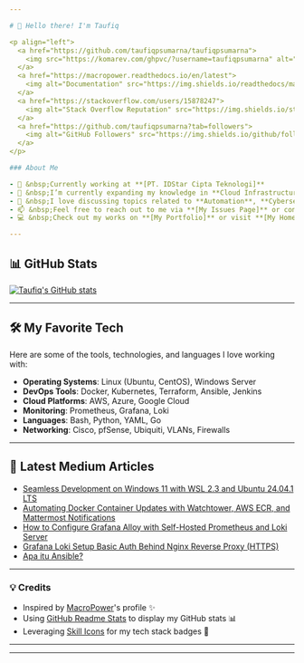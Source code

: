```yaml
---

# 👋 Hello there! I'm Taufiq

<p align="left">
  <a href="https://github.com/taufiqpsumarna/taufiqpsumarna">
    <img src="https://komarev.com/ghpvc/?username=taufiqpsumarna" alt="Profile Views" />
  </a>
  <a href="https://macropower.readthedocs.io/en/latest">
    <img alt="Documentation" src="https://img.shields.io/readthedocs/macropower?logo=read-the-docs">
  </a>
  <a href="https://stackoverflow.com/users/15878247">
    <img alt="Stack Overflow Reputation" src="https://img.shields.io/stackexchange/stackoverflow/r/15878247?color=orange&label=reputation&logo=stackoverflow">
  </a>
  <a href="https://github.com/taufiqpsumarna?tab=followers">
    <img alt="GitHub Followers" src="https://img.shields.io/github/followers/taufiqpsumarna?color=green&logo=github">
  </a>
</p>

### About Me

- 💼 &nbsp;Currently working at **[PT. IDStar Cipta Teknologi]**
- 🌱 &nbsp;I’m currently expanding my knowledge in **Cloud Infrastructure** and **DevOps technologies**
- 💬 &nbsp;I love discussing topics related to **Automation**, **Cybersecurity**, **Open Source Software (OSS)**, **HomeLabs**, and **Self-Hosting Solutions**
- 📫 &nbsp;Feel free to reach out to me via **[My Issues Page]** or connect on **[LinkedIn]**
- 💻 &nbsp;Check out my works on **[My Portfolio]** or visit **[My Homepage]**

---
```


## 📊 GitHub Stats

[![Taufiq's GitHub stats](https://github-readme-stats.vercel.app/api/top-langs?username=taufiqpsumarna&show_icons=true&locale=en&layout=compact&theme=transparent)](https://github.com/anuraghazra/github-readme-stats)

---

## 🛠️ My Favorite Tech

Here are some of the tools, technologies, and languages I love working with:

- **Operating Systems**: Linux (Ubuntu, CentOS), Windows Server
- **DevOps Tools**: Docker, Kubernetes, Terraform, Ansible, Jenkins
- **Cloud Platforms**: AWS, Azure, Google Cloud
- **Monitoring**: Prometheus, Grafana, Loki
- **Languages**: Bash, Python, YAML, Go
- **Networking**: Cisco, pfSense, Ubiquiti, VLANs, Firewalls

---

## 📖 Latest Medium Articles

<!-- MEDIUM-STORY-LIST:START -->
- [Seamless Development on Windows 11 with WSL 2.3 and Ubuntu 24.04.1 LTS](https://medium.com/@taufiqpsumarna/seamless-development-on-windows-11-with-wsl-2-3-and-ubuntu-24-04-1-lts-afe891a3b18f?source=rss-40f27c1248c3------2)
- [Automating Docker Container Updates with Watchtower, AWS ECR, and Mattermost Notifications](https://medium.com/@taufiqpsumarna/automating-docker-container-updates-with-watchtower-aws-ecr-and-mattermost-notifications-ba12fb0a292a?source=rss-40f27c1248c3------2)
- [How to Configure Grafana Alloy with Self-Hosted Prometheus and Loki Server](https://medium.com/@taufiqpsumarna/how-to-configure-grafana-alloy-with-self-hosted-prometheus-and-loki-server-cf4cb783eecf?source=rss-40f27c1248c3------2)
- [Grafana Loki Setup Basic Auth Behind Nginx Reverse Proxy &lpar;HTTPS&rpar;](https://medium.com/@taufiqpsumarna/grafana-loki-setup-basic-auth-behind-nginx-reverse-proxy-https-0c19d4c20e09?source=rss-40f27c1248c3------2)
- [Apa itu Ansible?](https://medium.com/@taufiqpsumarna/apa-itu-ansible-69aa843f1dc8?source=rss-40f27c1248c3------2)
<!-- MEDIUM-STORY-LIST:END -->

---

### 💡 Credits

- Inspired by [MacroPower](https://github.com/MacroPower)'s profile ✨
- Using [GitHub Readme Stats](https://github.com/anuraghazra/github-readme-stats) to display my GitHub stats 📊
- Leveraging [Skill Icons](https://github.com/tandpfun/skill-icons) for my tech stack badges 🎨

---

[PT. IDStar Cipta Teknologi]: https://idstar.co.id "Company Website"
[My Issues Page]: https://github.com/taufiqpsumarna/taufiqpsumarna/issues "Issues Page"
[LinkedIn]: https://www.linkedin.com/in/taufiqpsumarna "Taufiq's LinkedIn"
[My Portfolio]: https://about.taufiqpsumarna.my.id/showcase/portofolio "Portfolio"
[My Homepage]: https://taufiqpsumarna.my.id/ "Homepage"

---


<!---
Notes:
[OLD Portfolio💟]: https://taufiqpsumarna.portfoliobox.net/
[Wayback Machine]: https://web.archive.org/web/20240527083836/https://taufiqpsumarna.portfoliobox.net/
-->
